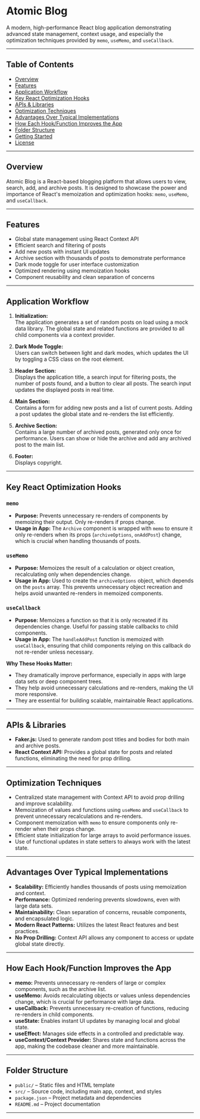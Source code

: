 # Atomic Blog

A modern, high-performance React blog application demonstrating advanced state management, context usage, and especially the optimization techniques provided by `memo`, `useMemo`, and `useCallback`.

---

## Table of Contents

- [Overview](#overview)
- [Features](#features)
- [Application Workflow](#application-workflow)
- [Key React Optimization Hooks](#key-react-optimization-hooks)
- [APIs & Libraries](#apis--libraries)
- [Optimization Techniques](#optimization-techniques)
- [Advantages Over Typical Implementations](#advantages-over-typical-implementations)
- [How Each Hook/Function Improves the App](#how-each-hookfunction-improves-the-app)
- [Folder Structure](#folder-structure)
- [Getting Started](#getting-started)
- [License](#license)

---

## Overview

Atomic Blog is a React-based blogging platform that allows users to view, search, add, and archive posts. It is designed to showcase the power and importance of React's memoization and optimization hooks: `memo`, `useMemo`, and `useCallback`.

---

## Features

- Global state management using React Context API
- Efficient search and filtering of posts
- Add new posts with instant UI updates
- Archive section with thousands of posts to demonstrate performance
- Dark mode toggle for user interface customization
- Optimized rendering using memoization hooks
- Component reusability and clean separation of concerns

---

## Application Workflow

1. **Initialization:**  
   The application generates a set of random posts on load using a mock data library. The global state and related functions are provided to all child components via a context provider.

2. **Dark Mode Toggle:**  
   Users can switch between light and dark modes, which updates the UI by toggling a CSS class on the root element.

3. **Header Section:**  
   Displays the application title, a search input for filtering posts, the number of posts found, and a button to clear all posts. The search input updates the displayed posts in real time.

4. **Main Section:**  
   Contains a form for adding new posts and a list of current posts. Adding a post updates the global state and re-renders the list efficiently.

5. **Archive Section:**  
   Contains a large number of archived posts, generated only once for performance. Users can show or hide the archive and add any archived post to the main list.

6. **Footer:**  
   Displays copyright.

---

## Key React Optimization Hooks

### `memo`

- **Purpose:** Prevents unnecessary re-renders of components by memoizing their output. Only re-renders if props change.
- **Usage in App:** The `Archive` component is wrapped with `memo` to ensure it only re-renders when its props (`archiveOptions`, `onAddPost`) change, which is crucial when handling thousands of posts.

### `useMemo`

- **Purpose:** Memoizes the result of a calculation or object creation, recalculating only when dependencies change.
- **Usage in App:** Used to create the `archiveOptions` object, which depends on the `posts` array. This prevents unnecessary object recreation and helps avoid unwanted re-renders in memoized components.

### `useCallback`

- **Purpose:** Memoizes a function so that it is only recreated if its dependencies change. Useful for passing stable callbacks to child components.
- **Usage in App:** The `handleAddPost` function is memoized with `useCallback`, ensuring that child components relying on this callback do not re-render unless necessary.

**Why These Hooks Matter:**

- They dramatically improve performance, especially in apps with large data sets or deep component trees.
- They help avoid unnecessary calculations and re-renders, making the UI more responsive.
- They are essential for building scalable, maintainable React applications.

---

## APIs & Libraries

- **Faker.js:** Used to generate random post titles and bodies for both main and archive posts.
- **React Context API:** Provides a global state for posts and related functions, eliminating the need for prop drilling.

---

## Optimization Techniques

- Centralized state management with Context API to avoid prop drilling and improve scalability.
- Memoization of values and functions using `useMemo` and `useCallback` to prevent unnecessary recalculations and re-renders.
- Component memoization with `memo` to ensure components only re-render when their props change.
- Efficient state initialization for large arrays to avoid performance issues.
- Use of functional updates in state setters to always work with the latest state.

---

## Advantages Over Typical Implementations

- **Scalability:** Efficiently handles thousands of posts using memoization and context.
- **Performance:** Optimized rendering prevents slowdowns, even with large data sets.
- **Maintainability:** Clean separation of concerns, reusable components, and encapsulated logic.
- **Modern React Patterns:** Utilizes the latest React features and best practices.
- **No Prop Drilling:** Context API allows any component to access or update global state directly.

---

## How Each Hook/Function Improves the App

- **memo:** Prevents unnecessary re-renders of large or complex components, such as the archive list.
- **useMemo:** Avoids recalculating objects or values unless dependencies change, which is crucial for performance with large data.
- **useCallback:** Prevents unnecessary re-creation of functions, reducing re-renders in child components.
- **useState:** Enables instant UI updates by managing local and global state.
- **useEffect:** Manages side effects in a controlled and predictable way.
- **useContext/Context Provider:** Shares state and functions across the app, making the codebase cleaner and more maintainable.

---

## Folder Structure

- `public/` – Static files and HTML template
- `src/` – Source code, including main app, context, and styles
- `package.json` – Project metadata and dependencies
- `README.md` – Project documentation

---


